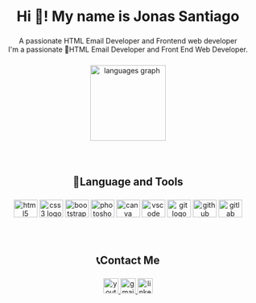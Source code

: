 <h1 align="center">Hi 👋! My name is Jonas Santiago</h1>

###

<p align="center">A passionate HTML Email Developer and Frontend web developer<br>I'm a passionate 📧HTML Email Developer and Front End Web Developer.</p>

###

<div align="center">
  <img src="https://github-readme-stats.vercel.app/api/top-langs?locale=en&hide_title=false&layout=compact&card_width=320&langs_count=5&theme=cobalt&hide_border=true&username=jonassantiago47" height="150" alt="languages graph"  />
</div>

###

<br clear="both">

<h2 align="center">🧰Language and Tools</h2>

###

<div align="center">
  <img src="https://cdn.jsdelivr.net/gh/devicons/devicon/icons/html5/html5-original.svg" height="35" width="47" alt="html5 logo"  />
  <img src="https://cdn.jsdelivr.net/gh/devicons/devicon/icons/css3/css3-original.svg" height="35" width="47" alt="css3 logo"  />
  <img src="https://cdn.jsdelivr.net/gh/devicons/devicon/icons/bootstrap/bootstrap-original.svg" height="35" width="47" alt="bootstrap logo"  />
  <img src="https://cdn.jsdelivr.net/gh/devicons/devicon/icons/photoshop/photoshop-plain.svg" height="35" width="47" alt="photoshop logo"  />
  <img src="https://cdn.jsdelivr.net/gh/devicons/devicon/icons/canva/canva-original.svg" height="35" width="47" alt="canva logo"  />
  <img src="https://cdn.jsdelivr.net/gh/devicons/devicon/icons/vscode/vscode-original.svg" height="35" width="47" alt="vscode logo"  />
  <img src="https://cdn.jsdelivr.net/gh/devicons/devicon/icons/git/git-original.svg" height="35" width="47" alt="git logo"  />
  <img src="https://cdn.jsdelivr.net/gh/devicons/devicon/icons/github/github-original.svg" height="35" width="47" alt="github logo"  />
  <img src="https://cdn.jsdelivr.net/gh/devicons/devicon/icons/gitlab/gitlab-original.svg" height="35" width="47" alt="gitlab logo"  />
</div>

###

<br clear="both">

<h2 align="center">📞Contact Me</h2>

###

<div align="center">
  <a href="https://www.youtube.com/c/HeyImJonasDNSEA/" target="_blank">
    <img src="https://img.shields.io/static/v1?message=Youtube&logo=youtube&label=&color=FF0000&logoColor=white&labelColor=&style=for-the-badge" height="30" alt="youtube logo"  />
  </a>
  <a href="mailto:santiago.jonas.s.0407@gmail.com" target="_blank">
    <img src="https://img.shields.io/static/v1?message=Gmail&logo=gmail&label=&color=D14836&logoColor=white&labelColor=&style=for-the-badge" height="30" alt="gmail logo"  />
  </a>
  <a href="https://www.linkedin.com/in/jonassantiago47/" target="_blank">
    <img src="https://img.shields.io/static/v1?message=LinkedIn&logo=linkedin&label=&color=0077B5&logoColor=white&labelColor=&style=for-the-badge" height="30" alt="linkedin logo"  />
  </a>
</div>

###
